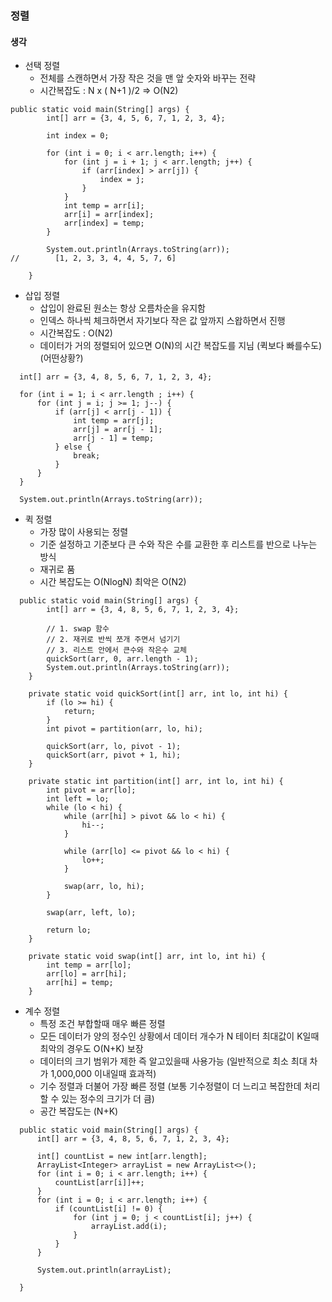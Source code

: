 ### 정렬

#### 생각

- 선택 정렬
    - 전체를 스캔하면서 가장 작은 것을 맨 앞 숫자와 바꾸는 전략
    - 시간복잡도 : N x ( N+1 )/2 => O(N2)
    
```
public static void main(String[] args) {
        int[] arr = {3, 4, 5, 6, 7, 1, 2, 3, 4};

        int index = 0;

        for (int i = 0; i < arr.length; i++) {
            for (int j = i + 1; j < arr.length; j++) {
                if (arr[index] > arr[j]) {
                    index = j;
                }
            }
            int temp = arr[i];
            arr[i] = arr[index];
            arr[index] = temp;
        }

        System.out.println(Arrays.toString(arr));
//        [1, 2, 3, 3, 4, 4, 5, 7, 6]

    }
```

- 삽입 정렬
  - 삽입이 완료된 원소는 항상 오름차순을 유지함
  - 인덱스 하나씩 체크하면서 자기보다 작은 값 앞까지 스왑하면서 진행
  - 시간복잡도 : O(N2)
  - 데이터가 거의 정렬되어 있으면 O(N)의 시간 복잡도를 지님 (퀵보다 빠를수도) (어떤상황?)
```
  int[] arr = {3, 4, 8, 5, 6, 7, 1, 2, 3, 4};

  for (int i = 1; i < arr.length ; i++) {
      for (int j = i; j >= 1; j--) {
          if (arr[j] < arr[j - 1]) {
              int temp = arr[j];
              arr[j] = arr[j - 1];
              arr[j - 1] = temp;
          } else {
              break;
          }
      }
  }

  System.out.println(Arrays.toString(arr));
```

- 퀵 정렬
  - 가장 많이 사용되는 정렬
  - 기준 설정하고 기준보다 큰 수와 작은 수를 교환한 후 리스트를 반으로 나누는 방식
  - 재귀로 품
  - 시간 복잡도는 O(NlogN) 최악은 O(N2)
```
  public static void main(String[] args) {
        int[] arr = {3, 4, 8, 5, 6, 7, 1, 2, 3, 4};

        // 1. swap 함수
        // 2. 재귀로 반씩 쪼개 주면서 넘기기
        // 3. 리스트 안에서 큰수와 작은수 교체
        quickSort(arr, 0, arr.length - 1);
        System.out.println(Arrays.toString(arr));
    }

    private static void quickSort(int[] arr, int lo, int hi) {
        if (lo >= hi) {
            return;
        }
        int pivot = partition(arr, lo, hi);

        quickSort(arr, lo, pivot - 1);
        quickSort(arr, pivot + 1, hi);
    }

    private static int partition(int[] arr, int lo, int hi) {
        int pivot = arr[lo];
        int left = lo;
        while (lo < hi) {
            while (arr[hi] > pivot && lo < hi) {
                hi--;
            }

            while (arr[lo] <= pivot && lo < hi) {
                lo++;
            }

            swap(arr, lo, hi);
        }

        swap(arr, left, lo);

        return lo;
    }

    private static void swap(int[] arr, int lo, int hi) {
        int temp = arr[lo];
        arr[lo] = arr[hi];
        arr[hi] = temp;
    }
```

- 계수 정렬
  - 특정 조건 부합할때 매우 빠른 정렬
  - 모든 데이터가 양의 정수인 상황에서 데이터 개수가 N 테이터 최대값이 K일때 최악의 경우도 O(N+K) 보장
  - 데이터의 크기 범위가 제한 즉 알고있을때 사용가능 (일반적으로 최소 최대 차가 1,000,000 이내일때 효과적)
  - 기수 정렬과 더불어 가장 빠른 정렬 (보통 기수정렬이 더 느리고 복잡한데 처리할 수 있는 정수의 크기가 더 큼)
  - 공간 복잡도는 (N+K)
  
```
  public static void main(String[] args) {
      int[] arr = {3, 4, 8, 5, 6, 7, 1, 2, 3, 4};
  
      int[] countList = new int[arr.length];
      ArrayList<Integer> arrayList = new ArrayList<>();
      for (int i = 0; i < arr.length; i++) {
          countList[arr[i]]++;
      }
      for (int i = 0; i < arr.length; i++) {
          if (countList[i] != 0) {
              for (int j = 0; j < countList[i]; j++) {
                  arrayList.add(i);
              }
          }
      }
  
      System.out.println(arrayList);
  
  }
```
